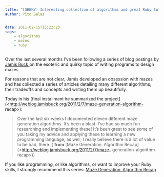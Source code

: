 ```yaml
---
title: "[GEEKY] Interesting collection of algorithms and great Ruby tutorial"
author: Pito Salas


date: 2011-02-15T15:22:23
tags:
    - algorithms
    - mazes
    - ruby
---
```




Over the last several months I've been following a series of blog postings by
[Jamis Buck ](<http://weblog.jamisbuck.org/>)on the esoteric and quirky topic
of writing programs to design mazes.

For reasons that are not clear, Jamis developed an obsession with mazes and
has collected a series of articles detailing many different algorithms, their
tradeoffs and concepts and writing them up beautifully.

Today in his [final installment he summarized the
project](<http://weblog.jamisbuck.org/2011/2/7/maze-generation-algorithm-
recap>):

> Over the last six weeks I documented eleven different maze generation
> algorithms. It’s been a blast. I’ve had so much fun researching and
> implementing these! It’s been great to see some of you taking my advice and
> applying these to learning a new programming language, as well; I really
> believe there is a lot of value to be had, there. ( **from** [Maze
> Generation: Algorithm Recap](<http://weblog.jamisbuck.org/2011/2/7/maze-
> generation-algorithm-recap>))

If you like programming, or like algorithms, or want to improve your Ruby
skills, I strongly recommend this series: [Maze Generation: Algorithm
Recap](<http://weblog.jamisbuck.org/2011/2/7/maze-generation-algorithm-recap>)


